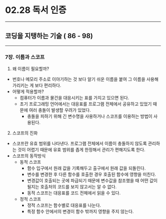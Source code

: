 # 02.28 독서 인증

---
## 코딩을 지탱하는 기술 ( 86 - 98)

---


### 7장. 이름과 스코프

1. 왜 이름이 필요할까?
- 번호나 메모리 주소로 이야기하는 것 보다 알기 쉬운 이름을 붙여 그 이름을 사용해 가리키는 게 보다 편리하다.
- 어떻게 적용할까?
  - 컴퓨터가 이름과 물건을 대응시키는 표를 가지고 있으면 된다.
  - 초기 프로그래밍 언어에서는 대응표를 프로그램 전체에서 공유하고 있었기 때문에 여러 충돌이 발생할 우려가 있었다.
    - 충돌을 피하기 위해 긴 변수명을 사용하거나 스코프를 이용하는 방법이 사용된다.

    
2. 스코프의 진화
- 스코프란 유효 범위를 나타낸다. 프로그램 전체에서 이름이 충돌하지 않도록 관리하는 것이 어렵기 때문에 유효 범위를 좁게 한정해서 관리가 편해지도록 한다.
- 스코프의 동작방식
  - 동적 스코프
    - 함수 입구에서 원래 값을 기록해두고 출구에서 원래 값을 되돌린다.
    - 변수를 변경한 후 다른 함수를 호출한 경우 호출된 함수에 영향을 미친다.
    - 변경값이 호출되는 곳에 파급되기 때문에 변수값을 참조했을 때 어떤 값이 될지는 호출처의 코드를 보지 않고서는 알 수 없다.
    - 동적 스코프는 대응표를 코드 전체에서 읽을 수 있다.
  - 정적 스코프
    - 정적 스코프는 함수별로 대응표를 나눈다.
    - 특정 함수 안에서의 변경이 함수 밖까지 영향을 주지 않는다.
